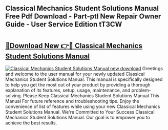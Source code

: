 ## Classical Mechanics Student Solutions Manual Free Pdf Download - Part-ptl New Repair Owner Guide - User Service Edition tT3CW

# <h2><a href="http://bc32018.oget.top/?id=Classical+Mechanics+Student+Solutions+Manual">🔗Download New 👉🔴 Classical Mechanics Student Solutions Manual</a></h2>

[![Classical Mechanics Student Solutions Manual new download](https://i.imgur.com/5g1atiW.png)](http://bc32018.oget.top/?id=Classical+Mechanics+Student+Solutions+Manual)
Greetings and welcome to the user manual for your newly updated Classical Mechanics Student Solutions Manual. This manual is specifically designed to help you get the most out of your product by providing a thorough explanation of its features, setup, usage, maintenance, and problem-solving. Please Keep Classical Mechanics Student Solutions Manual This Manual For future reference and troubleshooting tips. Enjoy the convenience of list of features while using your new Classical Mechanics Student Solutions Manual. We're Committed to Your Success Classical Mechanics Student Solutions Manual. Our goal is to empower you to achieve the best results.
